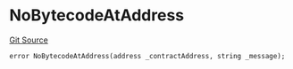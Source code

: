 # NoBytecodeAtAddress
[Git Source](https://github.com/thrackle-io/tron/blob/5bfb84a51be01d9a959b76979e9b34e41875da67/src/protocol/economic/ruleProcessor/RuleProcessorDiamondLib.sol)


```solidity
error NoBytecodeAtAddress(address _contractAddress, string _message);
```

